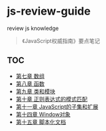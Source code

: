 # js-review-guide

review js knowledge
> 《JavaScript权威指南》要点笔记

## TOC
- [第七章 数组](chapter_7)
- [第八章 函数](chapter_8)
- [第九章 类和模块](chapter_9)
- [第十章 正则表达式的模式匹配](chapter_10)
- [第十一章 JavaScript的子集和扩展](chapter_11)
- [第十四章 Window对象](chapter_14)
- [第十五章 脚本化文档](chapter_15)